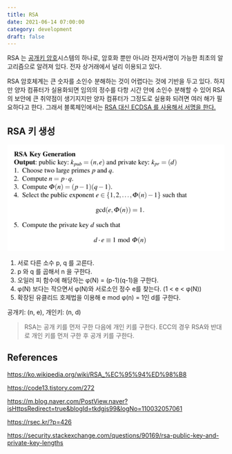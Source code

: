 ```yaml
---
title: RSA
date: 2021-06-14 07:00:00
category: development
draft: false
---
```


RSA 는 [공개키 암호](/crypto/공개키-암호화/)시스템의 하나로, 암호화 뿐만 아니라 전자서명이 가능한 최초의 알고리즘으로 알려져 있다. 전자 상거래에서 널리 이용되고 있다.

RSA 암호체계는 큰 숫자를 소인수 분해하는 것이 어렵다는 것에 기반을 두고 있다. 하지만 양자 컴퓨터가 실용화되면 임의의 정수를 다항 시간 안에 소인수 분해할 수 있어 RSA 의 보안에 큰 취약점이 생기지지만 양자 컴퓨터가 그정도로 실용화 되려면 여러 해가 필요하다고 한다. 그래서 블록체인에서는 [RSA 대신 ECDSA 를 사용해서 서명을 한다.](/blockchain/blockchain-에서-rsa-대신-ecdsa-를-사용하는-이유)

## RSA 키 생성

![](./images/rsa_1.png)

1. 서로 다른 소수 p, q 를 고른다.
2. p 와 q 를 곱해서 n 을 구한다.
3. 오일러 피 함수에 해당하는 φ(N) = (p-1)(q-1)을 구한다.
4. φ(N) 보다는 작으면서 φ(N)와 서로소인 정수 e를 찾는다. (1 < e < φ(N))
5. 확장된 유클리드 호제법을 이용해 e mod φ(n) = 1인 d를 구한다.

공개키: (n, e), 개인키: (n, d)

> RSA는 공개 키를 먼저 구한 다음에 개인 키를 구한다. ECC의 경우 RSA와 반대로 개인 키를 먼저 구한 후 공개 키를 구한다.

## References

https://ko.wikipedia.org/wiki/RSA_%EC%95%94%ED%98%B8

https://code13.tistory.com/272

https://m.blog.naver.com/PostView.naver?isHttpsRedirect=true&blogId=tkdgjs99&logNo=110032057061

https://rsec.kr/?p=426

https://security.stackexchange.com/questions/90169/rsa-public-key-and-private-key-lengths

